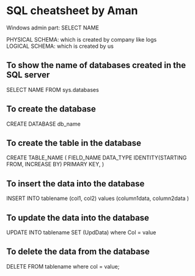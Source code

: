 # SQL cheatsheet by Aman

Windows admin part:
SELECT NAME 

PHYSICAL SCHEMA: which is created by company like logs <br>
LOGICAL SCHEMA: which is created by us 

## To show the name of databases created in the SQL server
SELECT NAME FROM sys.databases

## To create the database
CREATE DATABASE db_name

## To create the table in the database
CREATE TABLE_NAME (
    FIELD_NAME DATA_TYPE IDENTITY(STARTING FROM, INCREASE BY) PRIMARY KEY,
)

## To insert the data into the database
INSERT INTO tablename (col1, col2) values (column1data, column2data )

## To update the data into the database
UPDATE INTO tablename SET (UpdData) where Col = value

## To delete the data from the database
DELETE FROM tablename where col = value; 

